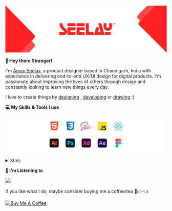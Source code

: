 [![banner](./images/seelay.svg)](https://www.seelay.in)

**👋 Hey there Stranger!**

I'm [Aman Seelay](https://www.seelay.in), a product designer based in Chandigarh, India with experience in delivering end-to-end UX/UI design for digital products. I'm passionate about improving the lives of others through design and constantly looking to learn new things every day.

I love to create things by [designing](https://www.seelay.in/#work) , [developing](https://www.seelay.in/#projects) or [drawing](https://art.seelay.in) :)

**💻 My Skills & Tools I use**

[![banner](./images/skills&tools.svg)](https://www.seelay.in/about)

<details>
  <summary>Stats</summary>

---

<!--START_SECTION:waka-->
![Profile Views](http://img.shields.io/badge/Profile%20Views-3-blue)

**🐱 My GitHub Data** 

> 🏆 351 Contributions in the Year 2022
 > 
> 📦 675.6 kB Used in GitHub's Storage 
 > 
> 💼 Opted to Hire
 > 
> 📜 2 Public Repositories 
 > 
> 🔑 38 Private Repositories  
 > 
**I'm a Night 🦉** 

```text
🌞 Morning    160 commits    █████░░░░░░░░░░░░░░░░░░░░   20.73% 
🌆 Daytime    118 commits    ███░░░░░░░░░░░░░░░░░░░░░░   15.28% 
🌃 Evening    209 commits    ██████░░░░░░░░░░░░░░░░░░░   27.07% 
🌙 Night      285 commits    █████████░░░░░░░░░░░░░░░░   36.92%

```
📅 **I'm Most Productive on Sunday** 

```text
Monday       134 commits    ████░░░░░░░░░░░░░░░░░░░░░   17.36% 
Tuesday      82 commits     ██░░░░░░░░░░░░░░░░░░░░░░░   10.62% 
Wednesday    92 commits     ███░░░░░░░░░░░░░░░░░░░░░░   11.92% 
Thursday     127 commits    ████░░░░░░░░░░░░░░░░░░░░░   16.45% 
Friday       97 commits     ███░░░░░░░░░░░░░░░░░░░░░░   12.56% 
Saturday     98 commits     ███░░░░░░░░░░░░░░░░░░░░░░   12.69% 
Sunday       142 commits    ████░░░░░░░░░░░░░░░░░░░░░   18.39%

```


📊 **This Week I Spent My Time On** 

```text
⌚︎ Time Zone: Asia/Kolkata

💬 Programming Languages: 
JavaScript               6 hrs 49 mins       ██████████████████░░░░░░░   71.94% 
CSS                      1 hr 31 mins        ████░░░░░░░░░░░░░░░░░░░░░   16.15% 
JSON                     48 mins             ██░░░░░░░░░░░░░░░░░░░░░░░   8.48% 
XML                      14 mins             ░░░░░░░░░░░░░░░░░░░░░░░░░   2.51% 
Git Config               5 mins              ░░░░░░░░░░░░░░░░░░░░░░░░░   0.91%

🔥 Editors: 
VS Code                  9 hrs 29 mins       █████████████████████████   100.0%

💻 Operating System: 
Windows                  9 hrs 29 mins       █████████████████████████   100.0%

```

**I Mostly Code in JavaScript** 

```text
JavaScript               28 repos            ██████████████████░░░░░░░   71.79% 
TypeScript               11 repos            ███████░░░░░░░░░░░░░░░░░░   28.21%

```



 Last Updated on 13/10/2022 07:12:21 UTC
<!--END_SECTION:waka-->

---

 </details>

**🎵 I'm Listening to**

<object data="https://now-play.vercel.app/api/generate?uid=7a17a86e-d6b7-43b5-8d9c-1d6dae42a779" >

  <img src="https://now-play.vercel.app/api/generate?uid=7a17a86e-d6b7-43b5-8d9c-1d6dae42a779" />

</object>

If you like what I do, maybe consider buying me a coffee/tea 🥺👉👈

<a href="https://www.buymeacoffee.com/seelay" target="_blank"><img src="https://cdn.buymeacoffee.com/buttons/v2/default-red.png" alt="Buy Me A Coffee" width="150" ></a>
